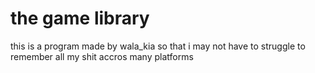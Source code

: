 # the game library
this is a program made by wala_kia so that i may not have to struggle to remember all my shit accros many platforms
